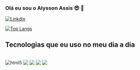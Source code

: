 ### Olá eu sou o Alysson Assis 😎 🍷 

[![Linkdin](	https://img.shields.io/badge/LinkedIn-0077B5?style=for-the-badge&logo=linkedin&logoColor=white)](https://www.linkedin.com/in/alysson-assis-987009249/)


[![Top Langs](https://github-readme-stats.vercel.app/api/top-langs/?username=anuraghazra&layout=compact&theme=dracula)](https://github.com/anuraghazra/github-readme-stats)

## Tecnologias que eu uso no meu dia a dia
<div style="display: inline_block"><br/>
    <img align="center" alt="html5" src = "https://img.shields.io/badge/HTML5-E34F26?style=for-the-badge&logo=html5&logoColor=white">
    <img align="center" src = "https://img.shields.io/badge/CSS3-1572B6?style=for-the-badge&logo=css3&logoColor=white">
    <img align="center" src = "https://img.shields.io/badge/JavaScript-F7DF1E?style=for-the-badge&logo=javascript&logoColor=black">
    <img align="center" src = "https://img.shields.io/badge/Python-14354C?style=for-the-badge&logo=python&logoColor=white">
    <img align="center" src = "https://img.shields.io/badge/MySQL-00000F?style=for-the-badge&logo=mysql&logoColor=white">
    
</div>
